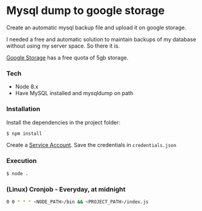 
# Mysql dump to google storage
Create an automatic mysql backup file and upload it on google storage.

I needed a free and automatic solution to maintain backups of my database without using my server space. So there it is.

[Google Storage](https://cloud.google.com/storage/docs/) has a free quota of 5gb storage.

### Tech
* Node 8.x
* Have MySQL installed and mysqldump on path

### Installation
Install the dependencies in the project folder:

```sh
$ npm install
```

Create a [Service Account](https://cloud.google.com/storage/docs/). Save the credentials in `credentials.json` 

### Execution
```sh
$ node .
```

### (Linux) Cronjob - Everyday, at midnight
```sh
0 0 * * * <NODE_PATH>/bin && <PROJECT_PATH>/index.js
```

